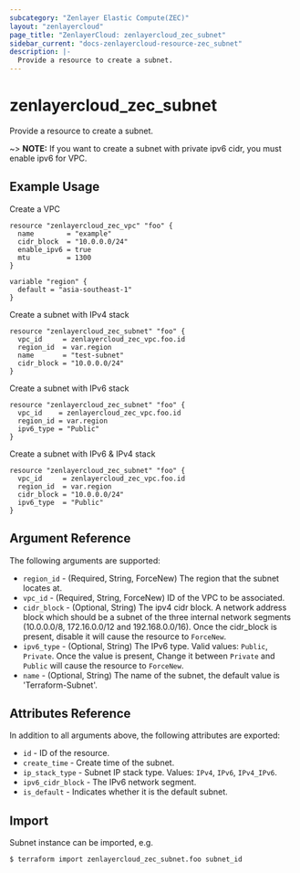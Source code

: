 ```yaml
---
subcategory: "Zenlayer Elastic Compute(ZEC)"
layout: "zenlayercloud"
page_title: "ZenlayerCloud: zenlayercloud_zec_subnet"
sidebar_current: "docs-zenlayercloud-resource-zec_subnet"
description: |-
  Provide a resource to create a subnet.
---
```


# zenlayercloud_zec_subnet

Provide a resource to create a subnet.

~> **NOTE:** If you want to create a subnet with private ipv6 cidr, you must enable ipv6 for VPC.

## Example Usage

Create a VPC

```hcl
resource "zenlayercloud_zec_vpc" "foo" {
  name        = "example"
  cidr_block  = "10.0.0.0/24"
  enable_ipv6 = true
  mtu         = 1300
}

variable "region" {
  default = "asia-southeast-1"
}
```

Create a subnet with IPv4 stack

```hcl
resource "zenlayercloud_zec_subnet" "foo" {
  vpc_id     = zenlayercloud_zec_vpc.foo.id
  region_id  = var.region
  name       = "test-subnet"
  cidr_block = "10.0.0.0/24"
}
```

Create a subnet with IPv6 stack

```hcl
resource "zenlayercloud_zec_subnet" "foo" {
  vpc_id    = zenlayercloud_zec_vpc.foo.id
  region_id = var.region
  ipv6_type = "Public"
}
```

Create a subnet with IPv6 & IPv4 stack

```hcl
resource "zenlayercloud_zec_subnet" "foo" {
  vpc_id     = zenlayercloud_zec_vpc.foo.id
  region_id  = var.region
  cidr_block = "10.0.0.0/24"
  ipv6_type  = "Public"
}
```

## Argument Reference

The following arguments are supported:

* `region_id` - (Required, String, ForceNew) The region that the subnet locates at.
* `vpc_id` - (Required, String, ForceNew) ID of the VPC to be associated.
* `cidr_block` - (Optional, String) The ipv4 cidr block. A network address block which should be a subnet of the three internal network segments (10.0.0.0/8, 172.16.0.0/12 and 192.168.0.0/16). Once the cidr_block is present, disable it will cause the resource to `ForceNew`.
* `ipv6_type` - (Optional, String) The IPv6 type. Valid values: `Public`, `Private`. Once the value is present, Change it between `Private` and `Public` will cause the resource to `ForceNew`.
* `name` - (Optional, String) The name of the subnet, the default value is 'Terraform-Subnet'.

## Attributes Reference

In addition to all arguments above, the following attributes are exported:

* `id` - ID of the resource.
* `create_time` - Create time of the subnet.
* `ip_stack_type` - Subnet IP stack type. Values: `IPv4`, `IPv6`, `IPv4_IPv6`.
* `ipv6_cidr_block` - The IPv6 network segment.
* `is_default` - Indicates whether it is the default subnet.


## Import

Subnet instance can be imported, e.g.

```
$ terraform import zenlayercloud_zec_subnet.foo subnet_id
```

